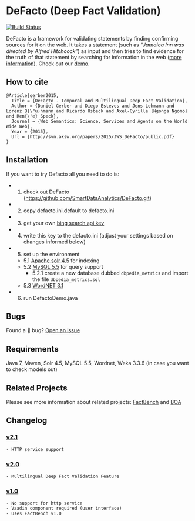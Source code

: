 DeFacto (Deep Fact Validation)
==============================
[![Build Status](https://travis-ci.org/SmartDataAnalytics/DeFacto.svg?branch=master)](https://travis-ci.org/SmartDataAnalytics/DeFacto)

DeFacto is a framework for validating statements by finding confirming sources for it on the web. It takes a statement (such as “<i>Jamaica Inn was directed by Alfred Hitchcock</i>”) as input and then tries to find evidence for the truth of that statement by searching for information in the web ([more information](http://aksw.org/projects/DeFacto)). Check out our [demo](http://defacto.aksw.org/).

## How to cite
```Tex
@Article{gerber2015,
  Title = {DeFacto - Temporal and Multilingual Deep Fact Validation},
  Author = {Daniel Gerber and Diego Esteves and Jens Lehmann and Lorenz B{\"u}hmann and Ricardo Usbeck and Axel-Cyrille {Ngonga Ngomo} and Ren{\'e} Speck},
  Journal = {Web Semantics: Science, Services and Agents on the World Wide Web},
  Year = {2015},
  Url = {http://svn.aksw.org/papers/2015/JWS_DeFacto/public.pdf}
}
```

## Installation
If you want to try Defacto all you need to do is:

- 1. check out DeFacto (https://github.com/SmartDataAnalytics/DeFacto.git)
- 2. copy defacto.ini.default to defacto.ini
- 3. get your own [bing search api key](http://www.bing.com/toolbox/bingsearchapi) 
- 4. write this key to the defacto.ini (adjust your settings based on changes informed below)
- 5. set up the environment
  - 5.1 [Apache solr 4.5](https://archive.apache.org/dist/lucene/solr/4.5.0/) for indexing
  - 5.2 [MySQL 5.5](https://dev.mysql.com/doc/refman/5.5/en/) for query support
    - 5.2.1 create a new database dubbed ```dbpedia_metrics``` and import the file ```dbpedia_metrics.sql```
  - 5.3 [WordNET 3.1](https://wordnet.princeton.edu/wordnet/download/)
- 6. run DefactoDemo.java

## Bugs
Found a :bug: bug? [Open an issue](https://github.com/SmartDataAnalytics/DeFacto/issues/new) 

## Requirements
Java 7, Maven, Solr 4.5, MySQL 5.5, Wordnet, Weka 3.3.6 (in case you want to check models out)

## Related Projects
Please see more information about related projects: [FactBench](https://github.com/AKSW/FactBench) and [BOA](http://aksw.org/Projects/BOA.html)

## Changelog
### [v2.1](https://github.com/AKSW/DeFacto/releases/tag/v2.1)
	- HTTP service support
  
### [v2.0](https://github.com/AKSW/DeFacto/releases/tag/v2.0)
	- Multilingual Deep Fact Validation Feature

### [v1.0](https://github.com/AKSW/DeFacto/releases/tag/v1.0)
	- No support for http service
	- Vaadin component required (user interface)
    - Uses FactBench v1.0
